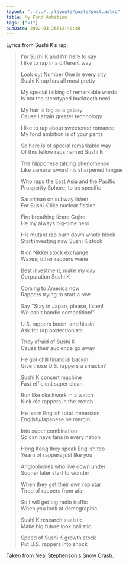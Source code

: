 ```yaml
---
layout: "../../../layouts/posts/post.astro"
title: My Fond Ambition
tags: ["v1"]
pubDate: 2002-03-26T12:40:49
---
```


Lyrics from Sushi K&#8217;s rap.

> I'm Sushi K and I'm here to say<br />
> I like to rap in a different way<br />
>
> Look out Number One in every city<br />
> Sushi K rap has all most pretty<br />
>
> My special talking of remarkable words<br />
> Is not the sterotyped bucktooth nerd<br />
>
> My hair is big as a galaxy<br />
> Cause I attain greater technology<br />
>
> I like to rap about sweetened romance<br />
> My fond ambition is of your pants<br />
>
> So here is of special remarkable way<br />
> Of this fellow raps named Sushi K<br />
>
> The Nipponese talking phenomenon<br />
> Like samurai sword his sharpened tongue<br />
>
> Who raps the East Asia and the Pacific<br />
> Prosperity Sphere, to be specific<br />
>
> Sarariman on subway listen<br />
> For Sushi K like nuclear fission<br />
>
> Fire breathing lizard Gojiro<br />
> He my always big-time hero<br />
>
> His mutant rap burn down whole block<br />
> Start investing now Sushi K stock<br />
>
> It on Nikkei stock exchange<br />
> Waxes; other rappers wane<br />
>
> Best investment, make my day<br />
> Corporation Sushi K<br />
>
> Coming to America now<br />
> Rappers trying to start a row<br />
>
> Say "Stay in Japan, please, listen!<br />
> We can't handle competition!"<br />
>
> U.S. rappers booin' and hissin'<br />
> Ask for rap protectionism<br />
>
> They afraid of Sushi K<br />
> Cause their audience go away<br />
>
> He got chill financial backin'<br />
> Give those U.S. rappers a smackin'<br />
>
> Sushi K concert machine<br />
> Fast efficient super clean<br />
>
> Run like clockwork in a watch<br />
> Kick old rappers in the crotch<br />
>
> He learn English total immersion<br />
> English/Japanese be mergin'<br />
>
> Into super combination<br />
> So can have fans in every nation<br />
>
> Hong Kong they speak English too<br />
> Yearn of rappers just like you<br />
>
> Anglophones who live down under<br />
> Sooner later start to wonder<br />
>
> When they get their own rap star<br />
> Tired of rappers from afar<br />
>
> So I will get big radio traffic<br />
> When you look at demographic<br />
>
> Sushi K research statistic<br />
> Make big future look ballistic<br />
>
> Speed of Sushi K growth stock<br />
> Put U.S. rappers into shock<br />

Taken from [Neal Stephenson's](http://www.well.com/user/neal/ "Neal Stephenson's website") [Snow Crash](http://www.amazon.co.uk/exec/obidos/ASIN/0140232923/ohsky "Snow Crash on Amazon.co.uk").
